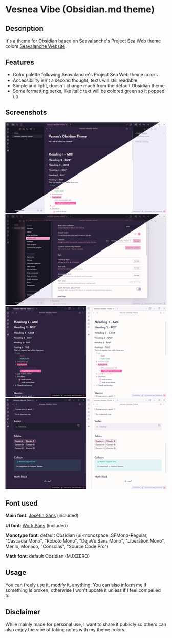 # Vesnea Vibe (Obsidian.md theme)
## Description
It's a theme for [Obsidian](https://obsidian.md/) based on Seavalanche's Project Sea Web theme colors [Seavalanche Website](https://seavalanche.github.io/projectseaweb/).

## Features
- Color palette following Seavalanche's Project Sea Web theme colors
- Accessibility isn't a second thought, texts will still readable
- Simple and light, doesn't change much from the default Obsidian theme
- Some formatting perks, like italic text will be colored green so it popped up

## Screenshots
<img alt="Showcase 01" src="https://github.com/seavalanche/vesnea-obsidian-theme/blob/main/screenshots/Showcase%2001.png" />
<img alt="Showcase 02" src="https://github.com/seavalanche/vesnea-obsidian-theme/blob/main/screenshots/Showcase%2002.png" />
<img alt="Showcase 03" src="https://github.com/seavalanche/vesnea-obsidian-theme/blob/main/screenshots/Showcase%2003.png" />
<img alt="Showcase 04" src="https://github.com/seavalanche/vesnea-obsidian-theme/blob/main/screenshots/Showcase%2004.png" />

## Font used
**Main font**: [Josefin Sans](https://fonts.google.com/specimen/Josefin+Sans) (included)

**UI font**: [Work Sans](https://fonts.google.com/specimen/Work+Sans) (included)

**Monotype font**: default Obsidian (ui-monospace, SFMono-Regular, "Cascadia Mono", "Roboto Mono", "DejaVu Sans Mono", "Liberation Mono", Menlo, Monaco, "Consolas", "Source Code Pro")

**Math font**: default Obsidian (MJXZERO)

## Usage
You can freely use it, modify it, anything.
You can also inform me if something is broken, otherwise I won't update it unless if I feel compelled to.

## Disclaimer
While mainly made for personal use, I want to share it publicly so others can also enjoy the vibe of taking notes with my theme colors.
